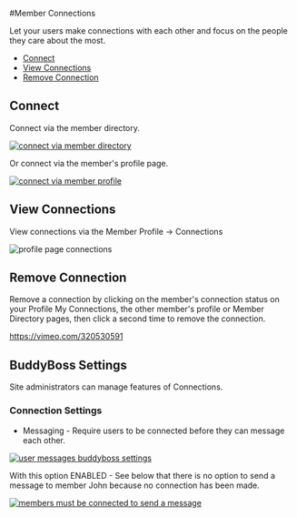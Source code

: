 #Member Connections

Let your users make connections with each other and focus on the people they care about the most.

*   [Connect](#connect)
*   [View Connections](#view-connections)
*   [Remove Connection](#remove-connection)

Connect
-------

Connect via the member directory.

[![connect via member directory](https://www.buddyboss.com/resources/wp-content/uploads/2019/01/connect1-1024x520.jpg)](https://www.buddyboss.com/resources/wp-content/uploads/2019/01/connect1.jpg)

Or connect via the member's profile page.

[![connect via member profile](https://www.buddyboss.com/resources/wp-content/uploads/2019/01/connect2-1024x520.jpg)](https://www.buddyboss.com/resources/wp-content/uploads/2019/01/connect2.jpg)

View Connections
----------------

View connections via the Member Profile -> Connections

![profile page connections](https://www.buddyboss.com/resources/wp-content/uploads/2019/01/profileconnections-1-1024x846.jpg)

Remove Connection
-----------------

Remove a connection by clicking on the member's connection status on your Profile My Connections, the other member's profile or Member Directory pages, then click a second time to remove the connection.

https://vimeo.com/320530591

BuddyBoss Settings
------------------

Site administrators can manage features of Connections.

### Connection Settings

*   Messaging - Require users to be connected before they can message each other.

[![user messages buddyboss settings](https://www.buddyboss.com/resources/wp-content/uploads/2019/01/userconnectionsbuddybosssettings-1024x512.jpg)](https://www.buddyboss.com/resources/wp-content/uploads/2019/01/userconnectionsbuddybosssettings.jpg)

With this option ENABLED - See below that there is no option to send a message to member John because no connection has been made.

[![members must be connected to send a message](https://www.buddyboss.com/resources/wp-content/uploads/2019/01/privatemessagemustbeconnected-1024x515.jpg)](https://www.buddyboss.com/resources/wp-content/uploads/2019/01/privatemessagemustbeconnected.jpg)